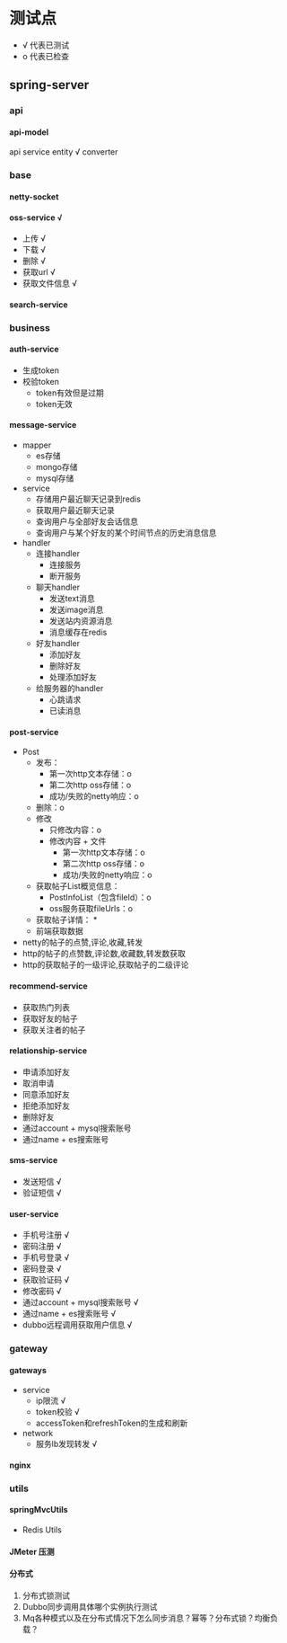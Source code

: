 # 测试点
* √ 代表已测试
* o 代表已检查

## spring-server

### api
#### api-model
api service
entity √
converter

### base
#### netty-socket
#### oss-service √
* 上传 √
* 下载 √
* 删除 √
* 获取url √
* 获取文件信息 √
#### search-service

### business
#### auth-service
* 生成token
* 校验token
  * token有效但是过期
  * token无效
#### message-service
* mapper
  * es存储
  * mongo存储
  * mysql存储
* service
  * 存储用户最近聊天记录到redis
  * 获取用户最近聊天记录
  * 查询用户与全部好友会话信息
  * 查询用户与某个好友的某个时间节点的历史消息信息
* handler
  * 连接handler
    * 连接服务
    * 断开服务
  * 聊天handler
    * 发送text消息
    * 发送image消息
    * 发送站内资源消息
    * 消息缓存在redis
  * 好友handler
    * 添加好友
    * 删除好友
    * 处理添加好友
  * 给服务器的handler
    * 心跳请求
    * 已读消息
#### post-service
* Post
  * 发布：
    * 第一次http文本存储：o
    * 第二次http oss存储：o
    * 成功/失败的netty响应：o
  * 删除：o
  * 修改
    * 只修改内容：o
    * 修改内容 + 文件
      * 第一次http文本存储：o
      * 第二次http oss存储：o
      * 成功/失败的netty响应：o
  * 获取帖子List概览信息：
    * PostInfoList（包含fileId）：o
    * oss服务获取fileUrls：o
  * 获取帖子详情：
    * 
  * 前端获取数据
* netty的帖子的点赞,评论,收藏,转发
* http的帖子的点赞数,评论数,收藏数,转发数获取
* http的获取帖子的一级评论,获取帖子的二级评论
#### recommend-service
* 获取热门列表
* 获取好友的帖子
* 获取关注者的帖子
#### relationship-service
* 申请添加好友
* 取消申请
* 同意添加好友
* 拒绝添加好友
* 删除好友
* 通过account + mysql搜索账号
* 通过name + es搜索账号
#### sms-service
* 发送短信 √
* 验证短信 √
#### user-service
* 手机号注册 √
* 密码注册 √
* 手机号登录 √
* 密码登录 √
* 获取验证码 √
* 修改密码 √
* 通过account + mysql搜索账号 √
* 通过name + es搜索账号 √
* dubbo远程调用获取用户信息 √

### gateway
#### gateways
* service
  * ip限流 √
  * token校验 √
  * accessToken和refreshToken的生成和刷新
* network
  * 服务lb发现转发 √
#### nginx

### utils
#### springMvcUtils
* Redis Utils

#### JMeter 压测

#### 分布式
1. 分布式锁测试
2. Dubbo同步调用具体哪个实例执行测试
3. Mq各种模式以及在分布式情况下怎么同步消息？幂等？分布式锁？均衡负载？